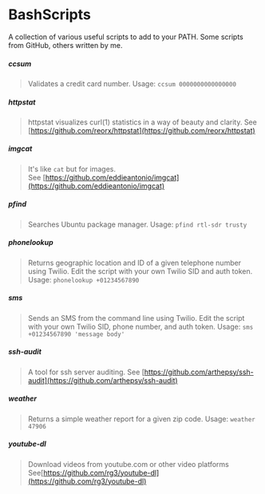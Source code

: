 # BashScripts
A collection of various useful scripts to add to your PATH. Some scripts from GitHub, others written by me.

##### ccsum
>Validates a credit card number.
>Usage: `ccsum 0000000000000000`

##### httpstat
>httpstat visualizes curl(1) statistics in a way of beauty and clarity.
>See [https://github.com/reorx/httpstat](https://github.com/reorx/httpstat)

##### imgcat
>It's like `cat` but for images.  
>See [https://github.com/eddieantonio/imgcat](https://github.com/eddieantonio/imgcat)

##### pfind
>Searches Ubuntu package manager.
>Usage: `pfind rtl-sdr trusty`

##### phonelookup
>Returns geographic location and ID of a given telephone number using Twilio. Edit the script with your own Twilio SID and auth token.
>Usage: `phonelookup +01234567890`

##### sms
>Sends an SMS from the command line using Twilio. Edit the script with your own Twilio SID, phone number, and auth token.
>Usage: `sms +01234567890 'message body'`

##### ssh-audit
>A tool for ssh server auditing.
>See [https://github.com/arthepsy/ssh-audit](https://github.com/arthepsy/ssh-audit)

##### weather
>Returns a simple weather report for a given zip code.
>Usage: `weather 47906`

##### youtube-dl
>Download videos from youtube.com or other video platforms
>See[https://github.com/rg3/youtube-dl](https://github.com/rg3/youtube-dl)

